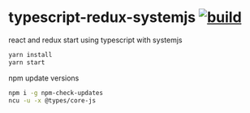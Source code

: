 # typescript-redux-systemjs [![build](https://travis-ci.org/daggerok/react.svg?branch=typescript-redux-systemjs)](https://travis-ci.org/daggerok/react)

react and redux start using typescript with systemjs

```bash
yarn install
yarn start
```

npm update versions

```bash
npm i -g npm-check-updates
ncu -u -x @types/core-js
```

